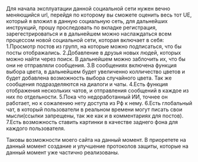 Для начала эксплуатации данной социальной сети нужен вечно меняющийся url, перейдя по которому вы сможете оценить весь тот UE, который я вложил в данную социальную сеть, для дальнейших инструкций, прошу проследовать по вкладке регистрация, зарегестрироваться и в дальнейшем можно наслаждаться всем процессом новой социальной сети, которая включает в себя:
1.Просмотр постов из групп, на которые можно подписаться, что бы посты отображались.
2.Добавление в друзья новых людей, которых можно найти через поиск. В дальнейшем можно заблочить их, что бы они не отправляли сообщения.
3.В сообщениях включена функция выбора цвета, в дальнейшем будет увеличенно колличество цветов и будет добавлена возможность выбора случайного цвета. Так же сообщения подразделяются на диалоги и чаты.
4.Есть функция отображения нескольких чатов, и отправления сообщений в каждое из них по отдельности.
5.Пока что недоработанный ИИ, точнее он работает, но к сожалению нету доступа из Рф к нему.
6.Есть глобальный чат, в который пользователи в реальном времени могут писать свои мысли(ссылки запрещены, так же как и в комментариях для постов).
7.Есть возможность ставить картинки в качестве заднего фона для каждого пользователя.

Таковы возможности моего сайта на данный момент. В приоретете на данный момент создание и улучшение протоколов защиты, которые на данный момент уже частично реализованы. 
